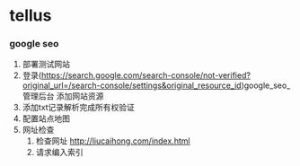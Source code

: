 # tellus

### google seo
1. 部署测试网站
1. 登录(https://search.google.com/search-console/not-verified?original_url=/search-console/settings&original_resource_id)google_seo_管理后台 添加网站资源
1. 添加txt记录解析完成所有权验证
1. 配置站点地图
1. 网址检查
	1. 检查网址 http://liucaihong.com/index.html
	1. 请求编入索引
